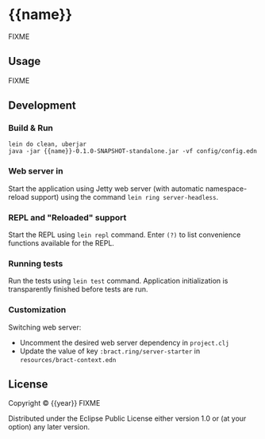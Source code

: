 # {{name}}

FIXME

## Usage

FIXME


## Development

### Build & Run

```shell
lein do clean, uberjar
java -jar {{name}}-0.1.0-SNAPSHOT-standalone.jar -vf config/config.edn
```


### Web server in

Start the application using Jetty web server (with automatic namespace-reload support) using the command
`lein ring server-headless`.


### REPL and "Reloaded" support

Start the REPL using `lein repl` command. Enter `(?)` to list convenience functions available for the REPL.


### Running tests

Run the tests using `lein test` command. Application initialization is transparently finished before tests are run.


### Customization

Switching web server:
- Uncomment the desired web server dependency in `project.clj`
- Update the value of key `:bract.ring/server-starter` in `resources/bract-context.edn`


## License

Copyright © {{year}} FIXME

Distributed under the Eclipse Public License either version 1.0 or (at
your option) any later version.

